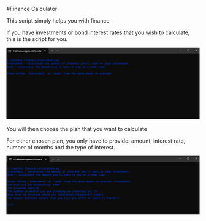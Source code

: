 #Finance Calculator

This script simply helps you with finance

If you have investments or bond interest rates that you wish to calculate, this is the script for you.


![Alt text](1.png)


You will then choose the plan that you want to calculate

For either chosen plan, you only have to provide: amount, interest rate, number of months and the type of interest.


![Alt text](2.png)
